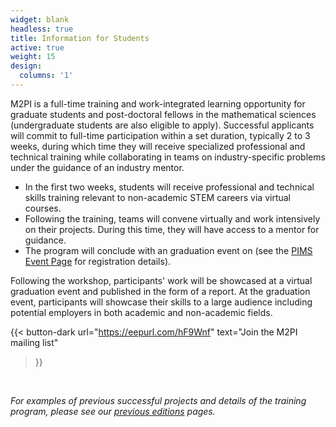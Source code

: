 ```yaml
---
widget: blank
headless: true
title: Information for Students
active: true
weight: 15
design:
  columns: '1'
---
```

M2PI is a full-time training and work-integrated learning opportunity for
graduate students and post-doctoral fellows in the mathematical sciences
(undergraduate students are also eligible to apply). Successful applicants will
commit to full-time participation within a set duration, typically 2 to 3 weeks,
during which time they will receive specialized professional and technical
training while collaborating in teams on industry-specific problems under the
guidance of an industry mentor.

<!--
_Registration for students is [now
open](https://survey.ucalgary.ca/jfe/form/SV_1IeXNyHc0CDpPMy) and will close on
**April 11th, 11:59 (MT)**. Please complete the [application
form](https://survey.ucalgary.ca/jfe/form/SV_1IeXNyHc0CDpPMy) if you are
intereted in participating._

{{< button-dark
  url="https://survey.ucalgary.ca/jfe/form/SV_1IeXNyHc0CDpPMy"
  text="Register for M2PI2025"
>}}
-->

  * In the first two weeks, students will receive professional and technical
    skills training relevant to non-academic STEM careers via virtual
    courses.
  * Following the training, teams will convene virtually and work intensively on
    their projects. During this time, they will have access to a mentor for
    guidance.
  * The program will conclude with an graduation event on (see the [PIMS Event
    Page](https://www.pims.math.ca/events/250528-2mtpimge) for registration
    details). 

Following the workshop, participants' work will be showcased at a virtual graduation
event and published in the form of a report. At the graduation event,
participants will showcase their skills to a large audience including potential
employers in both academic and non-academic fields.

<!--
Student applications will open in **_March 2025_**. In the
meantime, please [join our mailing list](https://eepurl.com/hF9Wnf) to stay up
to date and to be notified as soon as applications are open.
-->
{{< button-dark
  url="https://eepurl.com/hF9Wnf"
  text="Join the M2PI mailing list"
>}}

&nbsp;

_For examples of previous successful projects and details of the training
program, please see our [previous editions](/#editions) pages._
